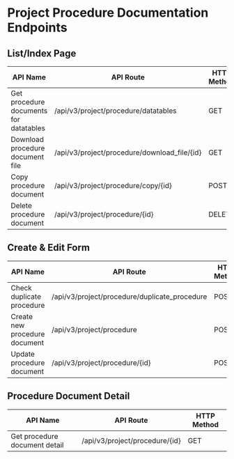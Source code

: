 # Project Procedure Documentation Endpoints

## List/Index Page

| API Name | API Route | HTTP Method |
|----------|-----------|-------------|
| Get procedure documents for datatables | /api/v3/project/procedure/datatables | GET |
| Download procedure document file | /api/v3/project/procedure/download_file/{id} | GET |
| Copy procedure document | /api/v3/project/procedure/copy/{id} | POST |
| Delete procedure document | /api/v3/project/procedure/{id} | DELETE |

## Create & Edit Form

| API Name | API Route | HTTP Method |
|----------|-----------|-------------|
| Check duplicate procedure | /api/v3/project/procedure/duplicate_procedure | POST |
| Create new procedure document | /api/v3/project/procedure | POST |
| Update procedure document | /api/v3/project/procedure/{id} | POST |

## Procedure Document Detail

| API Name | API Route | HTTP Method |
|----------|-----------|-------------|
| Get procedure document detail | /api/v3/project/procedure/{id} | GET |
